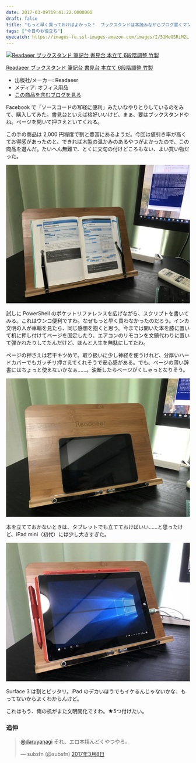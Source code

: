 ```yaml
---
date: 2017-03-09T19:41:22.0000000
draft: false
title: "もっと早く買っておけばよかった！　ブックスタンドは本読みながらブログ書くマンに必須だと思う"
tags: ["今日のお役立ち"]
eyecatch: https://images-fe.ssl-images-amazon.com/images/I/51MeGSRiM2L._SL160_.jpg
---
```

<p><div class="hatena-asin-detail"><a href="http://www.amazon.co.jp/exec/obidos/ASIN/B013S2V48I/bestylesnet-22/"><img src="https://images-fe.ssl-images-amazon.com/images/I/51MeGSRiM2L._SL160_.jpg" class="hatena-asin-detail-image" alt="Readaeer ブックスタンド 筆記台 書見台 本立て 6段階調整 竹製" title="Readaeer ブックスタンド 筆記台 書見台 本立て 6段階調整 竹製"></a><div class="hatena-asin-detail-info"><p class="hatena-asin-detail-title"><a href="http://www.amazon.co.jp/exec/obidos/ASIN/B013S2V48I/bestylesnet-22/">Readaeer ブックスタンド 筆記台 書見台 本立て 6段階調整 竹製</a></p><ul><li><span class="hatena-asin-detail-label">出版社/メーカー:</span> Readaeer</li><li><span class="hatena-asin-detail-label">メディア:</span> オフィス用品</li><li><a href="http://d.hatena.ne.jp/asin/B013S2V48I/bestylesnet-22" target="_blank">この商品を含むブログを見る</a></li></ul></div><div class="hatena-asin-detail-foot"></div></div></p><p>Facebook で「ソースコードの写経に便利」みたいなやりとりしているのをみて、購入してみた。書見台といえば格好いいけど、まぁ、要はブックスタンドやね。ページを開いて押さえといてくれる。</p><p>この手の商品は 2,000 円程度で割と豊富にあるようだ。今回は値引き率が高くてお得感があったのと、できれば木製の温かみのあるやつがよかったので、この商品を選んだ。たいへん無難で、とくに文句の付けどころもない、よい買い物だった。</p><p><span itemscope itemtype="http://schema.org/Photograph"><img src="20170308152639.jpg" alt="f:id:daruyanagi:20170308152639j:plain" title="f:id:daruyanagi:20170308152639j:plain" class="hatena-fotolife" itemprop="image"></span></p><p>試しに PowerShell のポケットリファレンスを広げながら、スクリプトを書いてみる。これはウンコ便利ですわ。なぜもっと早く買わなかったのだろう。インカ文明の人が車輪を見たら、同じ感想を抱くと思う。今までは開いた本を膝に置いて机に押し付けてページを固定したり、エアコンのリモコンを文鎮代わりに置いて弾かれたりしてたんだけど、ほんと人生を無駄にしてたわ。</p><p>ページの押さえは若干キツめで、取り扱いに少し神経を使うけれど、分厚いハードカバーでもガッチリ押さえてくれそうで安心感がある。でも、ページの薄い辞書にはちょっと使えないかなぁ……。油断したらページがくしゃっとなりそう。</p><p><span itemscope itemtype="http://schema.org/Photograph"><img src="20170308152802.jpg" alt="f:id:daruyanagi:20170308152802j:plain" title="f:id:daruyanagi:20170308152802j:plain" class="hatena-fotolife" itemprop="image"></span></p><p>本を立てておかないときは、タブレットでも立てておけばいい……と思ったけど、iPad mini（初代）には少し大きすぎた。</p><p><span itemscope itemtype="http://schema.org/Photograph"><img src="20170308153630.jpg" alt="f:id:daruyanagi:20170308153630j:plain" title="f:id:daruyanagi:20170308153630j:plain" class="hatena-fotolife" itemprop="image"></span></p><p>Surface 3 は割とピッタリ。iPad のデカいほうでもイケるんじゃないかな、もってないからよくわからんけど。</p><p>これはもう、俺の机がまた文明開化ですわ。★5つ付けたい。</p>

<div class="section">
<h3>追伸</h3>
<p><blockquote class="twitter-tweet" data-lang="ja"><p lang="ja" dir="ltr"><a href="https://twitter.com/daruyanagi">@daruyanagi</a> それ、エロ本挟んどくやつやろ。</p>&mdash; subsfn (@subsfn) <a href="https://twitter.com/subsfn/status/839420571829972994">2017年3月8日</a></blockquote><script async src="//platform.twitter.com/widgets.js" charset="utf-8"></script></p>

</div>